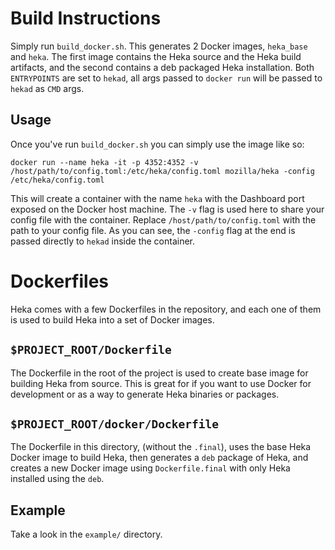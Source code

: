 Build Instructions
==================

Simply run `build_docker.sh`. This generates 2 Docker images, `heka_base` and `heka`.
The first image contains the Heka source and the Heka build artifacts, and the second
contains a deb packaged Heka installation. Both `ENTRYPOINTS` are set to `hekad`,
all args passed to `docker run` will be passed to `hekad` as `CMD` args.

Usage
-----

Once you've run `build_docker.sh` you can simply use the image like so:

````
docker run --name heka -it -p 4352:4352 -v /host/path/to/config.toml:/etc/heka/config.toml mozilla/heka -config /etc/heka/config.toml
````

This will create a container with the name `heka` with the Dashboard port exposed
on the Docker host machine. The `-v` flag is used here to share your config file
with the container. Replace `/host/path/to/config.toml` with the path to your
config file. As you can see, the `-config` flag at the end is passed directly to
`hekad` inside the container.

Dockerfiles
===========

Heka comes with a few Dockerfiles in the repository, and each one of them is used
to build Heka into a set of Docker images.

## `$PROJECT_ROOT/Dockerfile`

The Dockerfile in the root of the project is used to create base image for
building Heka from source. This is great for if you want to use Docker for
development or as a way to generate Heka binaries or packages.

## `$PROJECT_ROOT/docker/Dockerfile`

The Dockerfile in this directory, (without the `.final`), uses the base Heka
Docker image to build Heka, then generates a `deb` package of Heka, and creates
a new Docker image using `Dockerfile.final` with only Heka installed using the
`deb`.


Example
-------

Take a look in the `example/` directory.

